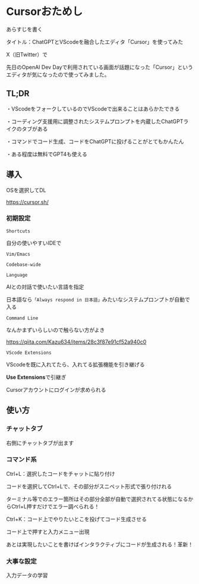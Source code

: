 # Cursorおためし

あらすじを書く

タイトル：ChatGPTとVScodeを融合したエディタ「Cursor」を使ってみた

X（旧Twitter）で

先日のOpenAI Dev Dayで利用されている画面が話題になった「Cursor」というエディタが気になったので使ってみました。

## TL;DR

・VScodeをフォークしているのでVScodeで出来ることはあらかたできる

・コーディング支援用に調整されたシステムプロンプトを内蔵したChatGPTライクのタブがある

・コマンドでコード生成、コードをChatGPTに投げることがとてもかんたん

・ある程度は無料でGPT4も使える

## 導入

OSを選択してDL

https://cursor.sh/

### 初期設定

`Shortcuts`

自分の使いやすいIDEで

`Vim/Emacs`

`Codebase-wide`

`Language`

AIとの対話で使いたい言語を指定

日本語なら`「Always respond in 日本語」`みたいなシステムプロンプトが自動で入る

`Command Line`

なんかまずいらしいので触らない方がよき

https://qiita.com/Kazu634/items/28c3f87e91cf52a940c0

`VScode Extensions`

VScodeを既に入れてたら、入れてる拡張機能を引き継げる

**Use Extensions**で引継ぎ

Cursorアカウントにログインが求められる

## 使い方

### チャットタブ

右側にチャットタブが出ます

### コマンド系

Ctrl+L：選択したコードをチャットに貼り付け

コードを選択してCtrl+Lで、その部分がスニペット形式で張り付けれる

ターミナル等でのエラー箇所はその部分全部が自動で選択されてる状態になるからCtrl+L押すだけでエラー調べられる！

Ctrl+K：コード上でやりたいとこを投げてコード生成させる

コード上で押すと入力メニュー出現

あとは実現したいことを書けばインタラクティブにコードが生成される！革新！

### 大事な設定

入力データの学習

